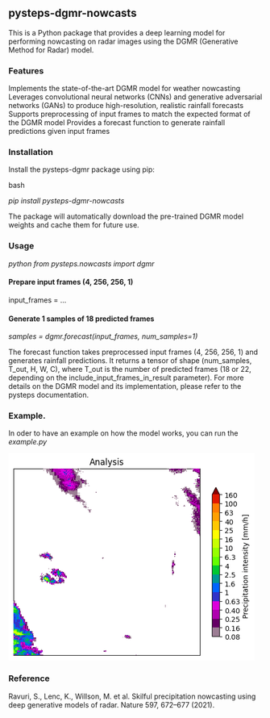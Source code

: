 ## **pysteps-dgmr-nowcasts**

This is a Python package that provides a deep learning model for performing nowcasting on radar images using the DGMR (Generative Method for Radar) model.

### Features

Implements the state-of-the-art DGMR model for weather nowcasting
Leverages convolutional neural networks (CNNs) and generative adversarial networks (GANs) to produce high-resolution, realistic rainfall forecasts
Supports preprocessing of input frames to match the expected format of the DGMR model
Provides a forecast function to generate rainfall predictions given input frames

### Installation

Install the pysteps-dgmr package using pip:

bash

_pip install pysteps-dgmr-nowcasts_

The package will automatically download the pre-trained DGMR model weights and cache them for future use.

### Usage

_python_
_from pysteps.nowcasts import dgmr_

#### Prepare input frames (4, 256, 256, 1)
input_frames = ...

#### Generate 1 samples of 18 predicted frames
_samples = dgmr.forecast(input_frames, num_samples=1)_

The forecast function takes preprocessed input frames (4, 256, 256, 1) and generates rainfall predictions. It returns a tensor of shape (num_samples, T_out, H, W, C), where T_out is the number of predicted frames (18 or 22, depending on the include_input_frames_in_result parameter).
For more details on the DGMR model and its implementation, please refer to the pysteps documentation.

### Example.
In oder to have an example on how the model works, you can run the _example.py_

<img src="annimation.gif"/>

### Reference

Ravuri, S., Lenc, K., Willson, M. et al. Skilful precipitation nowcasting using deep generative models of radar. Nature 597, 672–677 (2021).
